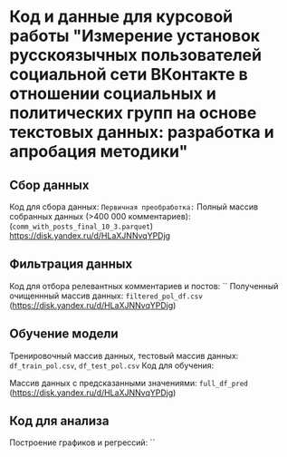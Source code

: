 # Код и данные для курсовой работы "Измерение установок русскоязычных пользователей социальной сети ВКонтакте в отношении социальных и политических групп на основе текстовых данных: разработка и апробация методики"


## Сбор данных
Код для сбора данных: ``
Первичная преобработка: ``
Полный массив собранных данных (>400 000 комментариев): (`comm_with_posts_final_10_3.parquet`) https://disk.yandex.ru/d/HLaXJNNvqYPDjg 

## Фильтрация данных
Код для отбора релевантных комментариев и постов: ``
Полученный очищеннный массив данных: `filtered_pol_df.csv` (https://disk.yandex.ru/d/HLaXJNNvqYPDjg)

## Обучение модели
Тренировочный массив данных, тестовый массив данных:  `df_train_pol.csv`, `df_test_pol.csv`
Код для обучения: 

Массив данных с предсказанными значениями: `full_df_pred` (https://disk.yandex.ru/d/HLaXJNNvqYPDjg)

## Код для анализа
Построение графиков и регрессий: ``



